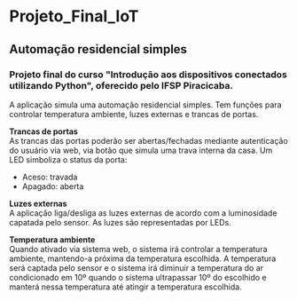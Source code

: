 # Projeto_Final_IoT
## Automação residencial simples

### Projeto final do curso "Introdução aos dispositivos conectados utilizando Python", oferecido pelo IFSP Piracicaba.
A aplicação simula uma automação residencial simples. Tem funções para controlar temperatura ambiente, luzes externas e trancas de portas.


 __Trancas de portas__<br>
As trancas das portas poderão ser abertas/fechadas mediante autenticação do usuário via web, via botão que simula uma trava interna da casa. Um LED simboliza o status da porta:<br>
* Aceso: travada<br>
* Apagado: aberta


 __Luzes externas__<br>
A aplicação liga/desliga as luzes externas de acordo com a luminosidade capatada pelo sensor. As luzes são representadas por LEDs.


 __Temperatura ambiente__<br>
Quando ativado via sistema web, o sistema irá controlar a temperatura ambiente, mantendo-a próxima da temperatura escolhida.
A temperatura será captada pelo sensor e o sistema irá diminuir a temperatura do ar condicionado em  10º quando o sistema ultrapassar 10º do escolhido e manterá nessa temperatura até atingir a temperatura escolhida.
